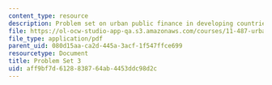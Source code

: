```yaml
---
content_type: resource
description: Problem set on urban public finance in developing countries.
file: https://ol-ocw-studio-app-qa.s3.amazonaws.com/courses/11-487-urban-public-finance-in-developing-countries-fall-2004/aff9bf7d6128838764ab4453ddc98d2c_ps3.pdf
file_type: application/pdf
parent_uid: 080d15aa-ca2d-445a-3acf-1f547ffce699
resourcetype: Document
title: Problem Set 3
uid: aff9bf7d-6128-8387-64ab-4453ddc98d2c
---
```

